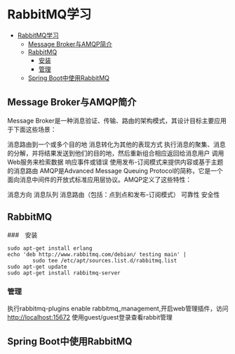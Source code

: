 # RabbitMQ学习

<!-- @import "[TOC]" {cmd="toc" depthFrom=1 depthTo=6 orderedList=0} -->
<!-- code_chunk_output -->

* [RabbitMQ学习](#rabbitmq学习)
	* [Message Broker与AMQP简介](#message-broker与amqp简介)
	* [RabbitMQ](#rabbitmq)
		* [安装](#安装)
		* [管理](#管理)
	* [Spring Boot中使用RabbitMQ](#spring-boot中使用rabbitmq)

<!-- /code_chunk_output -->

## Message Broker与AMQP简介

Message Broker是一种消息验证、传输、路由的架构模式，其设计目标主要应用于下面这些场景：

消息路由到一个或多个目的地
消息转化为其他的表现方式
执行消息的聚集、消息的分解，并将结果发送到他们的目的地，然后重新组合相应返回给消息用户
调用Web服务来检索数据
响应事件或错误
使用发布-订阅模式来提供内容或基于主题的消息路由
AMQP是Advanced Message Queuing Protocol的简称，它是一个面向消息中间件的开放式标准应用层协议。AMQP定义了这些特性：

消息方向
消息队列
消息路由（包括：点到点和发布-订阅模式）
可靠性
安全性
## RabbitMQ
###　安装
```
sudo apt-get install erlang
echo 'deb http://www.rabbitmq.com/debian/ testing main' |
        sudo tee /etc/apt/sources.list.d/rabbitmq.list
sudo apt-get update
sudo apt-get install rabbitmq-server
```

### 管理
执行rabbitmq-plugins enable rabbitmq_management,开启web管理插件，访问[http://localhost:15672](http://localhost:15672) 使用guest/guest登录查看rabbit管理

## Spring Boot中使用RabbitMQ
